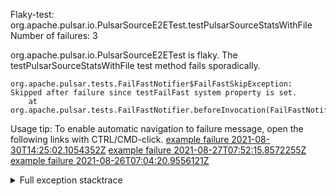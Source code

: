         
Flaky-test: org.apache.pulsar.io.PulsarSourceE2ETest.testPulsarSourceStatsWithFile
Number of failures: 3

org.apache.pulsar.io.PulsarSourceE2ETest is flaky. The testPulsarSourceStatsWithFile test method fails sporadically.

```
org.apache.pulsar.tests.FailFastNotifier$FailFastSkipException: Skipped after failure since testFailFast system property is set.
	at org.apache.pulsar.tests.FailFastNotifier.beforeInvocation(FailFastNotifier.java:88)

```

Usage tip: To enable automatic navigation to failure message, open the following links with CTRL/CMD-click.
[example failure 2021-08-30T14:25:02.1054352Z](https://github.com/apache/pulsar/runs/3462661639?check_suite_focus=true#step:9:729)
[example failure 2021-08-27T07:52:15.8572255Z](https://github.com/apache/pulsar/runs/3440855061?check_suite_focus=true#step:9:742)
[example failure 2021-08-26T07:04:20.9556121Z](https://github.com/apache/pulsar/runs/3429892062?check_suite_focus=true#step:9:702)


<details>
<summary>Full exception stacktrace</summary>
<code><pre>
org.apache.pulsar.tests.FailFastNotifier$FailFastSkipException: Skipped after failure since testFailFast system property is set.
	at org.apache.pulsar.tests.FailFastNotifier.beforeInvocation(FailFastNotifier.java:88)

</pre></code>
</details>

